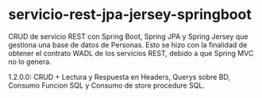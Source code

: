 # servicio-rest-jpa-jersey-springboot
CRUD de servicio REST con Spring Boot, Spring JPA y Spring Jersey que gestiona una base de datos de Personas. Esto se hizo con la finalidad de obtener el contrato WADL de los servicios REST, debido a que Spring MVC no lo genera.

1.2.0.0: CRUD + Lectura y Respuesta en Headers, Querys sobre BD, Consumo Funcion SQL y Consumo de store procedure SQL.
